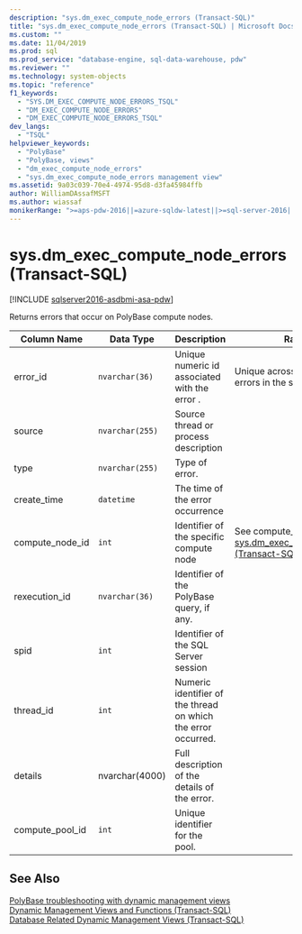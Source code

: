 ```yaml
---
description: "sys.dm_exec_compute_node_errors (Transact-SQL)"
title: "sys.dm_exec_compute_node_errors (Transact-SQL) | Microsoft Docs"
ms.custom: ""
ms.date: 11/04/2019
ms.prod: sql
ms.prod_service: "database-engine, sql-data-warehouse, pdw"
ms.reviewer: ""
ms.technology: system-objects
ms.topic: "reference"
f1_keywords: 
  - "SYS.DM_EXEC_COMPUTE_NODE_ERRORS_TSQL"
  - "DM_EXEC_COMPUTE_NODE_ERRORS"
  - "DM_EXEC_COMPUTE_NODE_ERRORS_TSQL"
dev_langs: 
  - "TSQL"
helpviewer_keywords: 
  - "PolyBase"
  - "PolyBase, views"
  - "dm_exec_compute_node_errors"
  - "sys.dm_exec_compute_node_errors management view"
ms.assetid: 9a03c039-70e4-4974-95d8-d3fa45984ffb
author: WilliamDAssafMSFT
ms.author: wiassaf
monikerRange: ">=aps-pdw-2016||=azure-sqldw-latest||>=sql-server-2016||>=sql-server-linux-2017||=azuresqldb-mi-current"
---
```

# sys.dm_exec_compute_node_errors (Transact-SQL)

[!INCLUDE [sqlserver2016-asdbmi-asa-pdw](../../includes/applies-to-version/sqlserver2016-asa-pdw.md)]

  Returns errors that occur on PolyBase compute nodes.  
  
|Column Name|Data Type|Description|Range|  
|-----------------|---------------|-----------------|-----------|  
|error_id|`nvarchar(36)`|Unique numeric id associated with the error .|Unique across all query errors in the system|  
|source|`nvarchar(255)`|Source thread or process description||  
|type|`nvarchar(255)`|Type of error.||  
|create_time|`datetime`|The time of the error occurrence||  
|compute_node_id|`int`|Identifier of the specific compute node|See compute_node_id of [sys.dm_exec_compute_nodes &#40;Transact-SQL&#41;](../../relational-databases/system-dynamic-management-views/sys-dm-exec-compute-nodes-transact-sql.md)|  
|rexecution_id|`nvarchar(36)`|Identifier of the PolyBase query, if any.||  
|spid|`int`|Identifier of the SQL Server session||  
|thread_id|`int`|Numeric identifier of the thread on which the error occurred.||  
|details|nvarchar(4000)|Full description of the details of the error.||
|compute_pool_id|`int`|Unique identifier for the pool.|

  
## See Also  
 [PolyBase troubleshooting with dynamic management views](/previous-versions/sql/sql-server-2016/mt146389(v=sql.130))   
 [Dynamic Management Views and Functions &#40;Transact-SQL&#41;](~/relational-databases/system-dynamic-management-views/system-dynamic-management-views.md)   
 [Database Related Dynamic Management Views &#40;Transact-SQL&#41;](../../relational-databases/system-dynamic-management-views/database-related-dynamic-management-views-transact-sql.md)  
  
